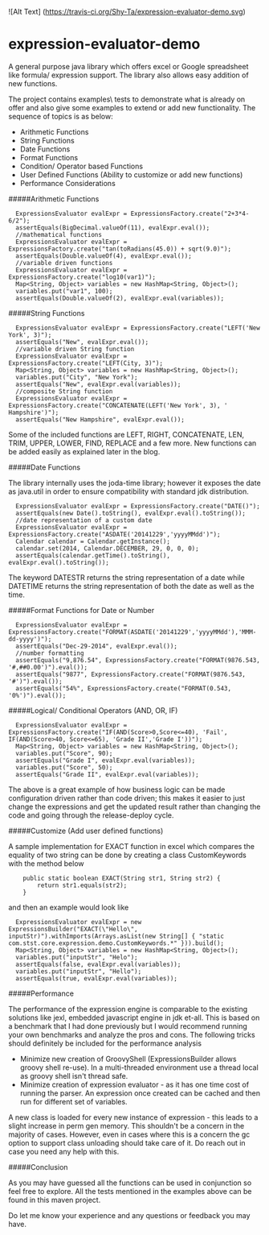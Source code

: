 ![Alt Text] (https://travis-ci.org/Shy-Ta/expression-evaluator-demo.svg)

expression-evaluator-demo
=========================

A general purpose java library which offers excel or Google spreadsheet like formula/ expression support. The library also allows easy addition of new functions.

The project contains examples\ tests to demonstrate what is already on offer and also give some examples to extend or add new functionality. The sequence of topics is as below:

* Arithmetic Functions  
* String Functions  
* Date Functions  
* Format Functions  
* Condition/ Operator based Functions  
* User Defined Functions (Ability to customize or add new functions)  
* Performance Considerations  


#####Arithmetic Functions  

```
  ExpressionsEvaluator evalExpr = ExpressionsFactory.create("2+3*4-6/2");  
  assertEquals(BigDecimal.valueOf(11), evalExpr.eval());  
  //mathematical functions  
  ExpressionsEvaluator evalExpr = ExpressionsFactory.create("tan(toRadians(45.0)) + sqrt(9.0)");  
  assertEquals(Double.valueOf(4), evalExpr.eval());  
  //variable driven functions  
  ExpressionsEvaluator evalExpr = ExpressionsFactory.create("log10(var1)");  
  Map<String, Object> variables = new HashMap<String, Object>();  
  variables.put("var1", 100);  
  assertEquals(Double.valueOf(2), evalExpr.eval(variables));  
  ```

#####String Functions  

```
  ExpressionsEvaluator evalExpr = ExpressionsFactory.create("LEFT('New York', 3)");
  assertEquals("New", evalExpr.eval());
  //variable driven String function
  ExpressionsEvaluator evalExpr = ExpressionsFactory.create("LEFT(City, 3)");
  Map<String, Object> variables = new HashMap<String, Object>();
  variables.put("City", "New York");
  assertEquals("New", evalExpr.eval(variables));
  //composite String function
  ExpressionsEvaluator evalExpr = ExpressionsFactory.create("CONCATENATE(LEFT('New York', 3), ' Hampshire')");
  assertEquals("New Hampshire", evalExpr.eval());
  ```

Some of the included functions are LEFT, RIGHT, CONCATENATE, LEN, TRIM, UPPER, LOWER, FIND, REPLACE and a few more. New functions can be added easily as explained later in the blog.

#####Date Functions

The library internally uses the joda-time library; however it exposes the date as java.util in order to ensure compatibility with standard jdk distribution.

```
  ExpressionsEvaluator evalExpr = ExpressionsFactory.create("DATE()");
  assertEquals(new Date().toString(), evalExpr.eval().toString());
  //date representation of a custom date
  ExpressionsEvaluator evalExpr = ExpressionsFactory.create("ASDATE('20141229','yyyyMMdd')");
  Calendar calendar = Calendar.getInstance();
  calendar.set(2014, Calendar.DECEMBER, 29, 0, 0, 0);
  assertEquals(calendar.getTime().toString(), evalExpr.eval().toString());
  ```

The keyword DATESTR returns the string representation of a date while DATETIME returns the string representation of both the date as well as the time.

#####Format Functions for Date or Number

```
  ExpressionsEvaluator evalExpr = ExpressionsFactory.create("FORMAT(ASDATE('20141229','yyyyMMdd'),'MMM-dd-yyyy')");
  assertEquals("Dec-29-2014", evalExpr.eval());
  //number formatting
  assertEquals("9,876.54", ExpressionsFactory.create("FORMAT(9876.543, '#,##0.00')").eval());
  assertEquals("9877", ExpressionsFactory.create("FORMAT(9876.543, '#')").eval());
  assertEquals("54%", ExpressionsFactory.create("FORMAT(0.543, '0%')").eval());
  ```

#####Logical/ Conditional Operators (AND, OR, IF)

```
  ExpressionsEvaluator evalExpr = ExpressionsFactory.create("IF(AND(Score>0,Score<=40), 'Fail', IF(AND(Score>40, Score<=65), 'Grade II','Grade I'))");
  Map<String, Object> variables = new HashMap<String, Object>();
  variables.put("Score", 90);
  assertEquals("Grade I", evalExpr.eval(variables));
  variables.put("Score", 50);
  assertEquals("Grade II", evalExpr.eval(variables));
  ```

The above is a great example of how business logic can be made configuration driven rather than code driven; this makes it easier to just change the expressions and get the updated result rather than changing the code and going through the release-deploy cycle.

#####Customize (Add user defined functions)

A sample implementation for EXACT function in excel which compares the equality of two string can be done by creating a class CustomKeywords with the method below

```
    public static boolean EXACT(String str1, String str2) {
        return str1.equals(str2);
    }
```
and then an example would look like
```
  ExpressionsEvaluator evalExpr = new ExpressionsBuilder("EXACT(\"Hello\", inputStr)").withImports(Arrays.asList(new String[] { "static com.stst.core.expression.demo.CustomKeywords.*" })).build();
  Map<String, Object> variables = new HashMap<String, Object>();
  variables.put("inputStr", "Helo");
  assertEquals(false, evalExpr.eval(variables));
  variables.put("inputStr", "Hello");
  assertEquals(true, evalExpr.eval(variables));
  ```

#####Performance

The performance of the expression engine is comparable to the existing solutions like jexl, embedded javascript engine in jdk et-all. This is based on a benchmark that I had done previously but I would recommend running your own benchmarks and analyze the pros and cons. The following tricks should definitely be included for the performance analysis
* Minimize new creation of GroovyShell (ExpressionsBuilder allows groovy shell re-use). In a multi-threaded environment use a thread local as groovy shell isn't thread safe.
* Minimize creation of expression evaluator - as it has one time cost of running the parser. An expression once created can be cached and then run for different set of variables.

A new class is loaded for every new instance of expression - this leads to a slight increase in perm gen memory. This shouldn't be a concern in the majority of cases. However, even in cases where this is a concern the gc option to support class unloading should take care of it. Do reach out in case you need any help with this.

#####Conclusion

As you may have guessed all the functions can be used in conjunction so feel free to explore. All the tests mentioned in the examples above can be found in this maven project.

Do let me know your experience and any questions or feedback you may have.
